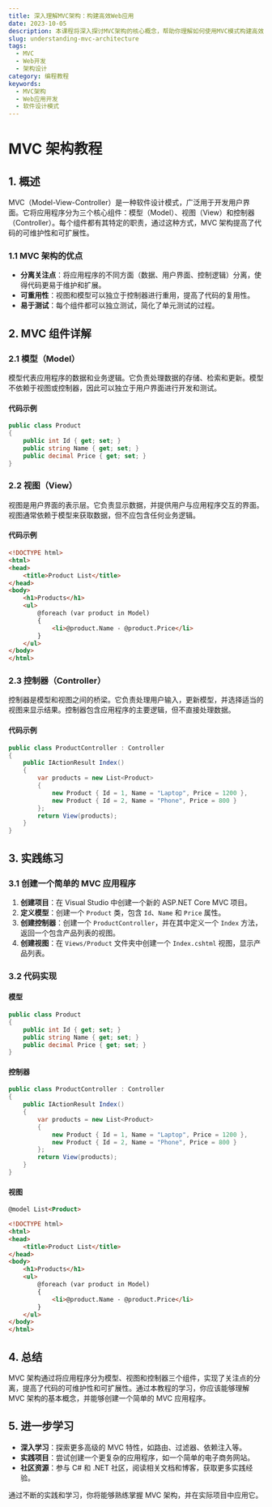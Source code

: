 ```yaml
---
title: 深入理解MVC架构：构建高效Web应用
date: 2023-10-05
description: 本课程将深入探讨MVC架构的核心概念，帮助你理解如何使用MVC模式构建高效、可维护的Web应用程序。
slug: understanding-mvc-architecture
tags:
  - MVC
  - Web开发
  - 架构设计
category: 编程教程
keywords:
  - MVC架构
  - Web应用开发
  - 软件设计模式
---
```


# MVC 架构教程

## 1. 概述

MVC（Model-View-Controller）是一种软件设计模式，广泛用于开发用户界面。它将应用程序分为三个核心组件：模型（Model）、视图（View）和控制器（Controller）。每个组件都有其特定的职责，通过这种方式，MVC 架构提高了代码的可维护性和可扩展性。

### 1.1 MVC 架构的优点

- **分离关注点**：将应用程序的不同方面（数据、用户界面、控制逻辑）分离，使得代码更易于维护和扩展。
- **可重用性**：视图和模型可以独立于控制器进行重用，提高了代码的复用性。
- **易于测试**：每个组件都可以独立测试，简化了单元测试的过程。

## 2. MVC 组件详解

### 2.1 模型（Model）

模型代表应用程序的数据和业务逻辑。它负责处理数据的存储、检索和更新。模型不依赖于视图或控制器，因此可以独立于用户界面进行开发和测试。

#### 代码示例

```csharp
public class Product
{
    public int Id { get; set; }
    public string Name { get; set; }
    public decimal Price { get; set; }
}
```

### 2.2 视图（View）

视图是用户界面的表示层。它负责显示数据，并提供用户与应用程序交互的界面。视图通常依赖于模型来获取数据，但不应包含任何业务逻辑。

#### 代码示例

```html
<!DOCTYPE html>
<html>
<head>
    <title>Product List</title>
</head>
<body>
    <h1>Products</h1>
    <ul>
        @foreach (var product in Model)
        {
            <li>@product.Name - @product.Price</li>
        }
    </ul>
</body>
</html>
```

### 2.3 控制器（Controller）

控制器是模型和视图之间的桥梁。它负责处理用户输入，更新模型，并选择适当的视图来显示结果。控制器包含应用程序的主要逻辑，但不直接处理数据。

#### 代码示例

```csharp
public class ProductController : Controller
{
    public IActionResult Index()
    {
        var products = new List<Product>
        {
            new Product { Id = 1, Name = "Laptop", Price = 1200 },
            new Product { Id = 2, Name = "Phone", Price = 800 }
        };
        return View(products);
    }
}
```

## 3. 实践练习

### 3.1 创建一个简单的 MVC 应用程序

1. **创建项目**：在 Visual Studio 中创建一个新的 ASP.NET Core MVC 项目。
2. **定义模型**：创建一个 `Product` 类，包含 `Id`、`Name` 和 `Price` 属性。
3. **创建控制器**：创建一个 `ProductController`，并在其中定义一个 `Index` 方法，返回一个包含产品列表的视图。
4. **创建视图**：在 `Views/Product` 文件夹中创建一个 `Index.cshtml` 视图，显示产品列表。

### 3.2 代码实现

#### 模型

```csharp
public class Product
{
    public int Id { get; set; }
    public string Name { get; set; }
    public decimal Price { get; set; }
}
```

#### 控制器

```csharp
public class ProductController : Controller
{
    public IActionResult Index()
    {
        var products = new List<Product>
        {
            new Product { Id = 1, Name = "Laptop", Price = 1200 },
            new Product { Id = 2, Name = "Phone", Price = 800 }
        };
        return View(products);
    }
}
```

#### 视图

```html
@model List<Product>

<!DOCTYPE html>
<html>
<head>
    <title>Product List</title>
</head>
<body>
    <h1>Products</h1>
    <ul>
        @foreach (var product in Model)
        {
            <li>@product.Name - @product.Price</li>
        }
    </ul>
</body>
</html>
```

## 4. 总结

MVC 架构通过将应用程序分为模型、视图和控制器三个组件，实现了关注点的分离，提高了代码的可维护性和可扩展性。通过本教程的学习，你应该能够理解 MVC 架构的基本概念，并能够创建一个简单的 MVC 应用程序。

## 5. 进一步学习

- **深入学习**：探索更多高级的 MVC 特性，如路由、过滤器、依赖注入等。
- **实践项目**：尝试创建一个更复杂的应用程序，如一个简单的电子商务网站。
- **社区资源**：参与 C# 和 .NET 社区，阅读相关文档和博客，获取更多实践经验。

通过不断的实践和学习，你将能够熟练掌握 MVC 架构，并在实际项目中应用它。
